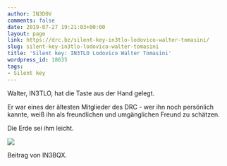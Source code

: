 ```yaml
---
author: IN3DOV
comments: false
date: 2019-07-27 19:21:03+00:00
layout: page
link: https://drc.bz/silent-key-in3tlo-lodovico-walter-tomasini/
slug: silent-key-in3tlo-lodovico-walter-tomasini
title: 'Silent key: IN3TLO Lodovico Walter Tomasini'
wordpress_id: 18635
tags:
- Silent key
---
```





Walter, IN3TLO, hat die Taste aus der Hand gelegt.







Er war eines der ältesten Mitglieder des DRC - wer ihn noch persönlich kannte, weiß ihn als freundlichen und umgänglichen Freund zu schätzen.







Die Erde sei ihm leicht.





![](https://drc.bz/wp-content/uploads/2019/07/tlo-724x1024.jpg)





Beitrag von IN3BQX.



